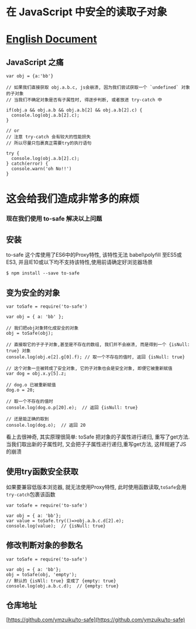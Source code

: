 # 在 JavaScript 中安全的读取子对象

# [English Document](README.md)

## JavaScript 之痛
```
var obj = {a:'bb'}

// 如果我们直接获取 obj.a.b.c, js会崩溃, 因为我们尝试获取一个 `undefined` 对象的子对象
// 当我们不确定对象是否有子属性时, 得逐步判断, 或者放进 try-catch 中

if(obj.a && obj.a.b && obj.a.b[2] && obj.a.b[2].c) {
  console.log(obj.a.b[2].c);
}

// or 
// 注意 try-catch 会有较大的性能损失
// 所以尽量只包裹真正需要try的执行语句

try {
  console.log(obj.a.b[2].c);
} catch(error) {
  console.warn('oh No!!')
}

```

# 这会给我们造成非常多的麻烦

### 现在我们使用 to-safe 解决以上问题


## 安装

to-safe 这个库使用了ES6中的Proxy特性, 该特性无法 babel\polyfill 至ES5或ES3, 并且IE10或以下均不支持该特性,使用前请确定好浏览器场景

```
$ npm install --save to-safe
```

## 变为安全的对象

```
var toSafe = require('to-safe')

var obj = { a: 'bb' };

// 我们把obj对象转化成安全的对象
obj = toSafe(obj);

// 直接取它的子子子对象,甚至是不存在的数组, 我们并不会崩溃, 而是得到一个 {isNull: true} 对象
console.log(obj.e[2].g[0].f); // 取一个不存在的值时, 返回 {isNull: true}

// 这个对象一旦被转成了安全对象, 它的子对象也会是安全对象, 即便它被重新赋值
var dog = obj.x.y[5].z;

// dog.o 已被重新赋值
dog.o = 20; 

// 取一个不存在的值时
console.log(dog.o.p[20].e);  // 返回 {isNull: true}

// 还是能正确的取到
console.log(dog.o);  // 返回 20

```

看上去很神奇, 其实原理很简单: toSafe 把对象的子属性进行递归, 重写了get方法. 当我们取出新的子属性时, 又会把子子属性进行递归,重写get方法, 这样规避了JS的崩溃

## 使用try函数安全获取

如果要兼容低版本浏览器, 就无法使用Proxy特性, 
此时使用函数读取,`toSafe`会用`try-catch`包裹该函数

```
var toSafe = require('to-safe')

var obj = { a: 'bb'};
var value = toSafe.try(()=>obj.a.b.c.d[2].e);
console.log(value);  // {isNull: true}
```

## 修改判断对象的参数名

```
var toSafe = require('to-safe')

var obj = { a: 'bb'};
obj = toSafe(obj, 'empty');
// 默认的 {isNll: true} 变成了 {empty: true}
console.log(obj.a.b.c.d);  // {empty: true}
```

## 仓库地址

[https://github.com/ymzuiku/to-safe](https://github.com/ymzuiku/to-safe)